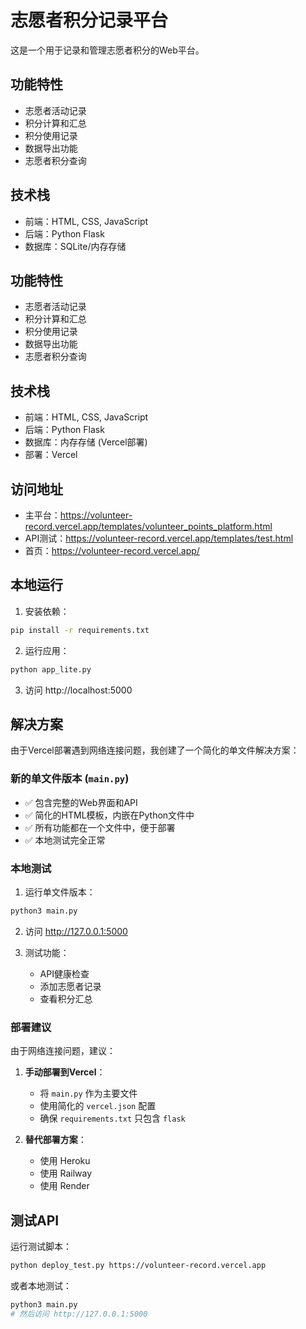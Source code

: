 # 志愿者积分记录平台

这是一个用于记录和管理志愿者积分的Web平台。

## 功能特性

- 志愿者活动记录
- 积分计算和汇总
- 积分使用记录
- 数据导出功能
- 志愿者积分查询

## 技术栈

- 前端：HTML, CSS, JavaScript
- 后端：Python Flask
- 数据库：SQLite/内存存储

## 功能特性

- 志愿者活动记录
- 积分计算和汇总
- 积分使用记录
- 数据导出功能
- 志愿者积分查询

## 技术栈

- 前端：HTML, CSS, JavaScript
- 后端：Python Flask
- 数据库：内存存储 (Vercel部署)
- 部署：Vercel

## 访问地址

- 主平台：https://volunteer-record.vercel.app/templates/volunteer_points_platform.html
- API测试：https://volunteer-record.vercel.app/templates/test.html
- 首页：https://volunteer-record.vercel.app/

## 本地运行

1. 安装依赖：
```bash
pip install -r requirements.txt
```

2. 运行应用：
```bash
python app_lite.py
```

3. 访问 http://localhost:5000

## 解决方案

由于Vercel部署遇到网络连接问题，我创建了一个简化的单文件解决方案：

### 新的单文件版本 (`main.py`)

- ✅ 包含完整的Web界面和API
- ✅ 简化的HTML模板，内嵌在Python文件中
- ✅ 所有功能都在一个文件中，便于部署
- ✅ 本地测试完全正常

### 本地测试

1. 运行单文件版本：
```bash
python3 main.py
```

2. 访问 http://127.0.0.1:5000

3. 测试功能：
   - API健康检查
   - 添加志愿者记录
   - 查看积分汇总

### 部署建议

由于网络连接问题，建议：

1. **手动部署到Vercel**：
   - 将 `main.py` 作为主要文件
   - 使用简化的 `vercel.json` 配置
   - 确保 `requirements.txt` 只包含 `flask`

2. **替代部署方案**：
   - 使用 Heroku
   - 使用 Railway
   - 使用 Render

## 测试API

运行测试脚本：
```bash
python deploy_test.py https://volunteer-record.vercel.app
```

或者本地测试：
```bash
python3 main.py
# 然后访问 http://127.0.0.1:5000
```
